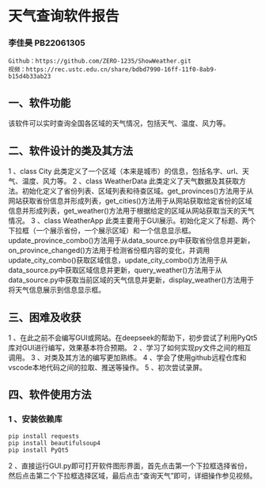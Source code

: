 # 天气查询软件报告

### 李佳昊 PB22061305

```
Github：https://github.com/ZERO-1235/ShowWeather.git
视频：https://rec.ustc.edu.cn/share/bdbd7990-16ff-11f0-8ab9-b15d4b33ab23
```
## 一、软件功能

该软件可以实时查询全国各区域的天气情况，包括天气、温度、风力等。


## 二、软件设计的类及其方法

1 、class City
此类定义了一个区域（本来是城市）的信息，包括名字、url、天气、温度、风力等。
2 、class WeatherData
此类定义了天气数据及其获取方法。初始化定义了省份列表、区域列表和待查区域。get_provinces()方法用于从网站获取省份信息并形成列表，get_cities()方法用于从网站获取给定省份的区域信息并形成列表，get_weather()方法用于根据给定的区域从网站获取当天的天气情况。
3 、class WeatherApp
此类主要用于GUI展示。初始化定义了标题、两个下拉框（一个展示省份，一个展示区域）和一个信息显示框。update_province_combo()方法用于从data_source.py中获取省份信息并更新，on_province_changed()方法用于检测省份框内容的变化，并调用update_city_combo()获取区域信息，update_city_combo()方法用于从data_source.py中获取区域信息并更新，query_weather()方法用于从data_source.py中获取当前区域的天气信息并更新，display_weather()方法用于将天气信息展示到信息显示框。

## 三、困难及收获

1 、在此之前不会编写GUI或网站。在deepseek的帮助下，初步尝试了利用PyQt5 库对GUI进行编写，效果基本符合预期。
2 、学习了如何实现py文件之间的相互调用。
3 、对类及其方法的编写更加熟练。
4 、学会了使用github远程仓库和vscode本地代码之间的拉取、推送等操作。
5 、初次尝试录屏。

## 四、软件使用方法

### 1 、安装依赖库
```
pip install requests
pip install beautifulsoup4
pip install PyQt5
```
2 、直接运行GUI.py即可打开软件图形界面，首先点击第一个下拉框选择省份，然后点击第二个下拉框选择区域，最后点击“查询天气”即可，详细操作参见视频。
